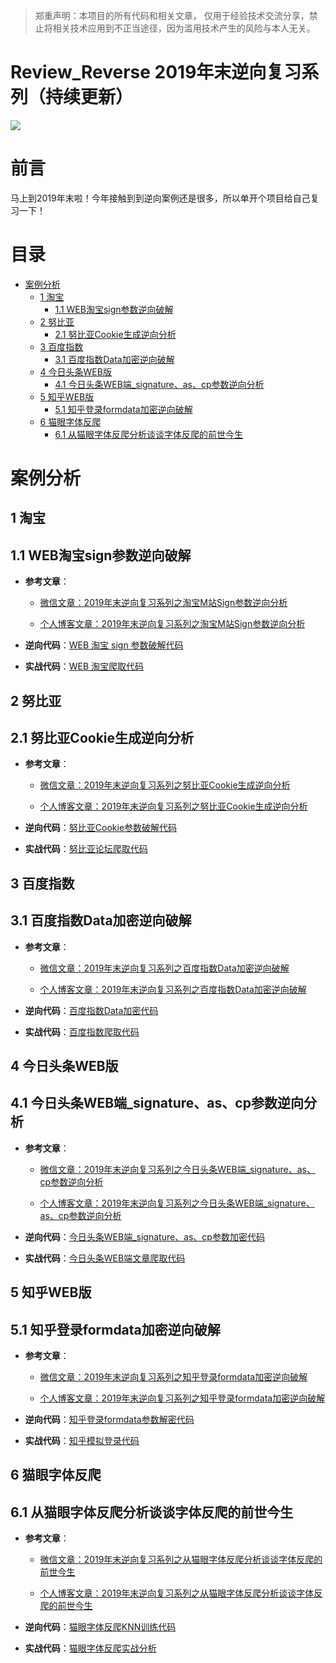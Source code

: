 > 郑重声明：本项目的所有代码和相关文章， 仅用于经验技术交流分享，禁止将相关技术应用到不正当途径，因为滥用技术产生的风险与本人无关。

# Review_Reverse 2019年末逆向复习系列（持续更新）

![](https://github.com/lateautumn4lin/Review_Reverse/blob/master/main.png)

# 前言

马上到2019年末啦！今年接触到到逆向案例还是很多，所以单开个项目给自己复习一下！

# 目录

- [案例分析](#案例分析)
  - [1 淘宝](#1-淘宝)
    - [1.1 WEB淘宝sign参数逆向破解](#1.1-WEB淘宝sign参数逆向破解)
  - [2 努比亚](#2-努比亚)
    - [2.1 努比亚Cookie生成逆向分析](#2.1-努比亚Cookie生成逆向分析)
  - [3 百度指数](#3-百度指数)
    - [3.1 百度指数Data加密逆向破解](#3.1-百度指数Data加密逆向破解)
  - [4 今日头条WEB版](#4-今日头条WEB版)
    - [4.1 今日头条WEB端_signature、as、cp参数逆向分析](#4.1-今日头条WEB端_signature、as、cp参数逆向分析)
  - [5 知乎WEB版](#5-知乎WEB版)
    - [5.1 知乎登录formdata加密逆向破解](#5.1-知乎登录formdata加密逆向破解)
  - [6 猫眼字体反爬](#6-猫眼字体反爬)
    - [6.1 从猫眼字体反爬分析谈谈字体反爬的前世今生](#6.1-从猫眼字体反爬分析谈谈字体反爬的前世今生)

# 案例分析

## 1 淘宝

## 1.1 WEB淘宝sign参数逆向破解

- **参考文章**：

  - [微信文章：2019年末逆向复习系列之淘宝M站Sign参数逆向分析](https://mp.weixin.qq.com/s?__biz=MzIzOTQzNDIyOA==&mid=100000296&idx=1&sn=bcb858c0b4f8f460d5cd6433965b9339&chksm=692b62b35e5ceba597b830ca4d7451b709c31c2aaa84351888ae7c5d82c68ef740cc53b4eb79&scene=0&xtrack=1&key=a089b840afa72487c5c947dd508eadd32a992303f4ecd2e171ce6677361f96b52daadccce30cb283e1639dffb4aa7b6c8aa6d499d0b1dd2af982b26ffd444c11bd5d07b6fd9c58e822fc2d7e77941498&ascene=1&uin=MjE5NTExNzYxMA%3D%3D&devicetype=Windows+10&version=62070158&lang=zh_CN&pass_ticket=vdb3234iVj%2FTN%2FTiZH4WfOoiCpc5yB%2FlSEc2AQtost8B7g3si%2B4YtP%2Bp6RRNb7Mc)

  - [个人博客文章：2019年末逆向复习系列之淘宝M站Sign参数逆向分析](https://cloudcrawler.club/tao-bao-m-zhan-sign-can-shu-ni-xiang-fen-xi.html)
- **逆向代码**：[WEB 淘宝 sign 参数破解代码](https://github.com/lateautumn4lin/Review_Reverse/blob/master/tb/m_tb.py)
- **实战代码**：[WEB 淘宝爬取代码](https://github.com/lateautumn4lin/Review_Reverse/blob/master/tb/m_tb_example.py)


## 2 努比亚

## 2.1 努比亚Cookie生成逆向分析

- **参考文章**：

  - [微信文章：2019年末逆向复习系列之努比亚Cookie生成逆向分析](https://mp.weixin.qq.com/s?__biz=MzIzOTQzNDIyOA==&mid=2247483980&idx=1&sn=c17b106f84cb8dd2cb88e774723bec75&chksm=e92b62d7de5cebc11f3ece8d458c76c183871b060549e01865c8e4b97ab6ce7ba47337d43a64&token=1415978371&lang=zh_CN#rd)

  - [个人博客文章：2019年末逆向复习系列之努比亚Cookie生成逆向分析](https://cloudcrawler.club/nu-bi-ya-cookie-sheng-cheng-ni-xiang-fen-xi.html)

- **逆向代码**：[努比亚Cookie参数破解代码](https://github.com/lateautumn4lin/Review_Reverse/blob/master/nubia/m_nubia.py)
- **实战代码**：[努比亚论坛爬取代码](https://github.com/lateautumn4lin/Review_Reverse/blob/master/test/test_m_nubia.py)

## 3 百度指数

## 3.1 百度指数Data加密逆向破解

- **参考文章**：

  - [微信文章：2019年末逆向复习系列之百度指数Data加密逆向破解](https://mp.weixin.qq.com/s?__biz=MzIzOTQzNDIyOA==&mid=2247484007&idx=1&sn=42cc87969f7912fdc1a68f5199cb173d&chksm=e92b62fcde5cebea0adb3f7d6bb4da2d848694b9f4f0cd5d69616bf428e7bcfad03a269ef699&token=283044481&lang=zh_CN#rd)

  - [个人博客文章：2019年末逆向复习系列之百度指数Data加密逆向破解](https://cloudcrawler.club/bai-du-zhi-shu-data-jia-mi-ni-xiang-po-jie.html)
  
- **逆向代码**：[百度指数Data加密代码](https://github.com/lateautumn4lin/Review_Reverse/blob/master/baidu/baidu_index/m_baidu_index.py)
- **实战代码**：[百度指数爬取代码](https://github.com/lateautumn4lin/Review_Reverse/blob/master/baidu/baidu_index/m_baidu_index_example.py)

  
## 4 今日头条WEB版

## 4.1 今日头条WEB端_signature、as、cp参数逆向分析

- **参考文章**：

  - [微信文章：2019年末逆向复习系列之今日头条WEB端_signature、as、cp参数逆向分析](https://mp.weixin.qq.com/s?__biz=MzIzOTQzNDIyOA==&mid=2247484012&idx=1&sn=cea8e45ab9b7b67706b1a9b119659ed8&chksm=e92b62f7de5cebe116b86d5859dabfc23389a3f2b47279f6e73c09be64088c658e34f7c3be70&token=283044481&lang=zh_CN#rd)

  - [个人博客文章：2019年末逆向复习系列之今日头条WEB端_signature、as、cp参数逆向分析](https://cloudcrawler.club/jin-ri-tou-tiao-web-duan-signature-as-cp-can-shu-ni-xiang-fen-xi.html)

- **逆向代码**：[今日头条WEB端_signature、as、cp参数加密代码](https://github.com/lateautumn4lin/Review_Reverse/blob/master/toutiao/m_toutiao.py)
- **实战代码**：[今日头条WEB端文章爬取代码](https://github.com/lateautumn4lin/Review_Reverse/blob/master/toutiao/m_toutiao_example.py)


## 5 知乎WEB版

## 5.1 知乎登录formdata加密逆向破解

- **参考文章**：

  - [微信文章：2019年末逆向复习系列之知乎登录formdata加密逆向破解](https://mp.weixin.qq.com/s?__biz=MzIzOTQzNDIyOA==&mid=2247484012&idx=1&sn=cea8e45ab9b7b67706b1a9b119659ed8&chksm=e92b62f7de5cebe116b86d5859dabfc23389a3f2b47279f6e73c09be64088c658e34f7c3be70&token=283044481&lang=zh_CN#rd)

  - [个人博客文章：2019年末逆向复习系列之知乎登录formdata加密逆向破解](https://cloudcrawler.club/zhi-hu-deng-lu-formdata-jia-mi-ni-xiang-po-jie.html)

- **逆向代码**：[知乎登录formdata参数解密代码](https://github.com/lateautumn4lin/Review_Reverse/blob/master/zhihu/m_zhihu.py)
- **实战代码**：[知乎模拟登录代码](https://github.com/lateautumn4lin/Review_Reverse/blob/master/zhihu/m_zhihu_example.py)

## 6 猫眼字体反爬

## 6.1 从猫眼字体反爬分析谈谈字体反爬的前世今生

- **参考文章**：

  - [微信文章：2019年末逆向复习系列之从猫眼字体反爬分析谈谈字体反爬的前世今生](https://mp.weixin.qq.com/s?__biz=MzIzOTQzNDIyOA==&mid=2247484012&idx=1&sn=cea8e45ab9b7b67706b1a9b119659ed8&chksm=e92b62f7de5cebe116b86d5859dabfc23389a3f2b47279f6e73c09be64088c658e34f7c3be70&token=283044481&lang=zh_CN#rd)

  - [个人博客文章：2019年末逆向复习系列之从猫眼字体反爬分析谈谈字体反爬的前世今生](https://cloudcrawler.club/zhi-hu-deng-lu-formdata-jia-mi-ni-xiang-po-jie.html)

- **逆向代码**：[猫眼字体反爬KNN训练代码](https://github.com/lateautumn4lin/Review_Reverse/blob/master/zhihu/m_zhihu.py)
- **实战代码**：[猫眼字体反爬实战分析](https://github.com/lateautumn4lin/Review_Reverse/blob/master/zhihu/m_zhihu_example.py)
